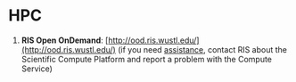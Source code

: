 # HPC

1. **RIS Open OnDemand**: [http://ood.ris.wustl.edu/](http://ood.ris.wustl.edu/) (if you need [assistance](https://washu.atlassian.net/servicedesk/customer/portal/2), contact RIS about the Scientific Compute Platform and report a problem with the Compute Service)
